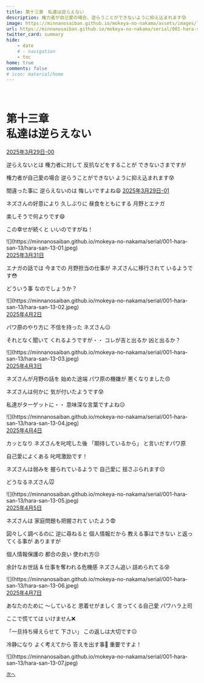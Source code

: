 ```yaml
---
title: 第十三章　私達は逆らえない
description: 権力者が自己愛の場合、逆らうことができないように抑え込まれます😰
image: https://minnanosaiban.github.io/mokeya-no-nakama/assets/images/logo.png
url: https://minnanosaiban.github.io/mokeya-no-nakama/serial/001-hara-san-13/
twitter_card: summary
hide:
    - date
    # - navigation
    - toc
home: true
comments: false
# icon: material/home
---
```


<p style="margin: 0em;">
  <a href="https://twitter.com/share?url=https://minnanosaiban.github.io/mokeya-no-nakama/serial/001-hara-san-13/ &text=第十三章　私達は逆らえない（権力者が自己愛の場合、逆らうことができないように抑え込まれます😰）"
     target="_blank" class="bdg-dark" style="color: #FFFFFF;">
    X - Twitterでシェア
  </a>
</p>

<h1 class="center-h">
第十三章<br>私達は逆らえない
</h1>

<div class="margin-note" markdown>
<a href="https://x.com/uNjQzdmj9c99431/status/1905944151759405474" target="_blank">
  <i class="fa-brands fa-x-twitter"></i> 2025年3月29日-00
</a>

逆らえないとは
権力者に対して
反抗などをすることが
できないさまですが

権力者が自己愛の場合
逆らうことができない
ように抑え込まれます😰

間違った事に
逆らえないのは
悔しいですよね😩
<a href="https://x.com/uNjQzdmj9c99431/status/1905950436789731684" target="_blank">
  <i class="fa-brands fa-x-twitter"></i> 2025年3月29日-01
</a>

ネズさんの好意により
久しぶりに
昼食をともにする
月野とエナガ

楽しそうで何よりです😄

この幸せが続くと
いいのですがね！
</div>
<div class="center" markdown>
![](https://minnanosaiban.github.io/mokeya-no-nakama/serial/001-hara-san-13/hara-san-13-01.jpeg)
</div>


<div class="margin-note" markdown>
<a href="https://x.com/uNjQzdmj9c99431/status/1906472140691620102" target="_blank">
  <i class="fa-brands fa-x-twitter"></i> 2025年3月31日
</a>

エナガの話では
今までの
月野担当の仕事が
ネズさんに移行されて
いるようです😳

どういう事
なのでしょうか？
</div>
<div class="center" markdown>
![](https://minnanosaiban.github.io/mokeya-no-nakama/serial/001-hara-san-13/hara-san-13-02.jpeg)
</div>


<div class="margin-note" markdown>
<a href="https://x.com/uNjQzdmj9c99431/status/1907228863555576295" target="_blank">
  <i class="fa-brands fa-x-twitter"></i> 2025年4月2日
</a>

パワ原のやり方に
不信を持った
ネズさん😑

それとなく聞いて
くれるようですが・・
コレが吉と出るか
凶と出るか？
</div>
<div class="center" markdown>
![](https://minnanosaiban.github.io/mokeya-no-nakama/serial/001-hara-san-13/hara-san-13-03.jpeg)
</div>


<div class="margin-note" markdown>
<a href="https://x.com/uNjQzdmj9c99431/status/1907650356210962585" target="_blank">
  <i class="fa-brands fa-x-twitter"></i> 2025年4月3日
</a>

ネズさんが月野の話を
始めた途端
パワ原の機嫌が
悪くなりました😠

ネズさんは何かに
気が付いたようです😰

私達がターゲットに・・
意味深な言葉ですよね😑
</div>
<div class="center" markdown>
![](https://minnanosaiban.github.io/mokeya-no-nakama/serial/001-hara-san-13/hara-san-13-04.jpeg)
</div>


<div class="margin-note" markdown>
<a href="https://x.com/uNjQzdmj9c99431/status/1907936177044468008" target="_blank">
  <i class="fa-brands fa-x-twitter"></i> 2025年4月4日
</a>

カッとなり
ネズさんを叱咤した後
「期待しているから」
と言いだすパワ原

自己愛によくある
叱咤激励です！

ネズさんは弱みを
握られているようで
自己愛に
揺さぶられます☹️

どうなるネズさん🐭
</div>
<div class="center" markdown>
![](https://minnanosaiban.github.io/mokeya-no-nakama/serial/001-hara-san-13/hara-san-13-05.jpeg)
</div>

<div class="margin-note" markdown>
<a href="https://x.com/uNjQzdmj9c99431/status/1908356993431330951" target="_blank">
  <i class="fa-brands fa-x-twitter"></i> 2025年4月5日
</a>

ネズさんは
家庭問題も把握されて
いたよう😨

図々しく調べるのに
逆に尋ねると
個人情報だから
教える事はできない
と返ってくる事が
ありますが

個人情報保護の
都合の良い
使われ方☹️

余計なお世話 &
仕事を奪われる危機感
ネズさん追い
詰められてる😰
</div>
<div class="center" markdown>
![](https://minnanosaiban.github.io/mokeya-no-nakama/serial/001-hara-san-13/hara-san-13-06.jpeg)
</div>

<div class="margin-note" markdown>
<a href="https://x.com/uNjQzdmj9c99431/status/1909241842484625781" target="_blank">
  <i class="fa-brands fa-x-twitter"></i> 2025年4月7日
</a>

あなたのために
〜していると
恩着せがましく
言ってくる自己愛
パワハラ上司

ここで慌てては
いけません❌

「一旦持ち帰えらせて
    下さい」
この返しは大切です😑

冷静になり
よく考えてから
答えを出す事📄
重要ですよ！
</div>
<div class="center" markdown>
![](https://minnanosaiban.github.io/mokeya-no-nakama/serial/001-hara-san-13/hara-san-13-07.jpeg)
</div>

<p class="center" style="font-size: 0.85em;">
  <a href="https://minnanosaiban.github.io/mokeya-no-nakama/serial/001-hara-san-14/" style="text-decoration: underline;">
    次へ
  </a>
</p>